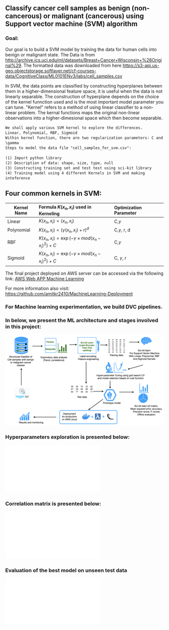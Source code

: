## Classify cancer cell samples as benign (non-cancerous) or malignant (cancerous) using Support vector machine (SVM) algorithm
### Goal:
Our goal is to build a SVM model by training the data for human cells into benign or malignant state. The Data is from http://archive.ics.uci.edu/ml/datasets/Breast+Cancer+Wisconsin+%28Original%29.  The formatted data was downloaded from here https://s3-api.us-geo.objectstorage.softlayer.net/cf-courses-data/CognitiveClass/ML0101ENv3/labs/cell_samples.csv 

 In SVM, the data points are classified by constructing hyperplanes between them in a higher-dimensional feature space, it is useful when the data is not linearly separable. The construction of hyperplane  depends on the choice of the kernel funnction used and is the most important model parameter you can tune. "Kernel" refers to a method of using linear classifier to a non-linear problem. The kernal functions maps the original non-linear observations into a higher-dimesional space which then become separable. 
```
We shall apply various SVM kernel to explore the differences. 
Linear, Polynomial, RBF, Sigmoid
Within kernel function, there are two regularization parameters: C and \gamma
Steps to model the data file "cell_samples_for_svm.csv":

(1) Import python library
(2) Description of data: shape, size, type, null
(3) Constructing training set and test test using sci-kit library
(4) Training model using 4 different Kernels in SVM and making inteference 
```

## Four common kernels in SVM:

 | Kernel Name | Formula $K(x_{n},x_{i})$ used in Kerneling  |Optimization Parameter|
 |----------------|:----------------|:----------------|
 |  Linear    |$K(x_{n},x_{i})=(x_{n},x_{i})$  | C,$\gamma$ |
 | Polynomial |$K(x_{n},x_{i})=(\gamma(x_{n},x_{i})+r)^{d}$    |C,$\gamma$, r, d |
 | RBF        |$K(x_{n},x_{i})=\exp(-\gamma \times mod(x_{n}-x_{i})^{2})+C$  | C,$\gamma$ |
 | Sigmoid    |$K(x_{n},x_{i})=\exp(-\gamma \times mod (x_{n}-x_{i})^{2})+C$  | C, $\gamma$, r| 


 The final project deployed on AWS server can be accessed via the following link:
[AWS Web APP Machine Learning](https://uw44cshh4a23jlvucfhjbyllye0lvsfb.lambda-url.us-east-1.on.aws)

For more information also visit: 
https://github.com/amitkr2410/MachineLearning-Deployment

### For Machine learning experimentation, we build DVC pipelines. 
### In below, we present the ML architecture and stages involved in this project:
![alt text](SVC_CancerCellData_MLArchitecture.png)


### Hyperparameters exploration is presented below:
![alt text](LatinHyperCube/ExplorationTable.pdf)

### Correlation matrix is presented below:
![alt text](LatinHyperCube/PearsonMatrix_all.pdf)

### Evaluation of the best model on unseen test data
![alt text](LatinHyperCube/ConfusionMatrix.pdf)